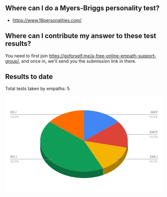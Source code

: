 <!-- TITLE: Myers Briggs Personality Types -->
<!-- SUBTITLE: Test results for empaths -->

## Where can I do a Myers-Briggs personality test?

* https://www.16personalities.com/ 


## Where can I contribute my answer to these test results?

You need to first join https://goforself.me/a-free-online-empath-support-group/, and once in, we'll send you the submission link in there.

## Results to date

Total tests taken by empaths: 5

![Empath Personality Types](/uploads/empath-personality-types.png "Empath Personality Types")